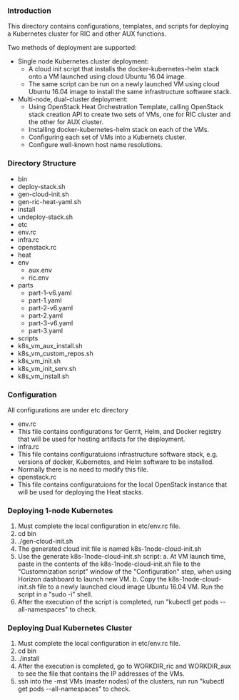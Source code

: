 ### Introduction

This directory contains configurations, templates, and scripts for deploying a Kubernetes cluster for RIC and other AUX functions.

Two methods of deployment are supported:
- Single node Kubernetes cluster deployment: 
  - A cloud init script that installs the docker-kubernetes-helm stack onto a VM launched using cloud Ubuntu 16.04 image.
  - The same script can be run on a newly launched VM using cloud Ubuntu 16.04 image to install the same infrastructure software stack.
- Multi-node, dual-cluster deployment:
  - Using OpenStack Heat Orchestration Template, calling OpenStack stack creation API to create two sets of VMs, one for RIC cluster and the other for AUX cluster.
  - Installing docker-kubernetes-helm stack on each of the VMs.
  - Configuring each set of VMs into a Kubernets cluster.
  - Configure well-known host name resolutions.
  
### Directory Structure
- bin
 - deploy-stack.sh
 - gen-cloud-init.sh
 - gen-ric-heat-yaml.sh
  - install
 - undeploy-stack.sh
- etc
 - env.rc
 - infra.rc
 - openstack.rc
- heat
 - env
   - aux.env
   - ric.env
 - parts
   - part-1-v6.yaml
   - part-1.yaml
   - part-2-v6.yaml
   - part-2.yaml
   - part-3-v6.yaml
   - part-3.yaml
  - scripts
   - k8s_vm_aux_install.sh
   - k8s_vm_custom_repos.sh
   - k8s_vm_init.sh
   - k8s_vm_init_serv.sh
   - k8s_vm_install.sh


### Configuration
All configurations are under etc directory
- env.rc
 - This file contains configurations for Gerrit, Helm, and Docker registry that will be used for hosting artifacts for the deployment.
- infra.rc
 - This file contains configuratuions infrastructure software stack, e.g. versions of docker, Kubernetes, and Helm software to be installed.
 - Normally there is no need to modify this file.
- openstack.rc 
 - This file contains configuratuions for the local OpenStack instance that will be used for deploying the Heat stacks.


### Deploying 1-node Kubernetes

1. Must complete the local configuration in etc/env.rc file.
2. cd bin
3. ./gen-cloud-init.sh
4. The generated cloud init file is named k8s-1node-cloud-init.sh
5. Use the generate k8s-1node-cloud-init.sh script:
  a. At VM launch time, paste in the contents of the k8s-1node-cloud-init.sh file to the "Customnization script" window of the "Configuration" step, when using Horizon dashboard to launch new VM.
  b. Copy the k8s-1node-cloud-init.sh file to a newly launched cloud image  Ubuntu 16.04 VM.  Run the script in a "sudo -i" shell.
6. After the execution of the script is completed, run "kubectl get pods --all-namespaces" to check.

### Deploying Dual Kubernetes Cluster
1. Must complete the local configuration in etc/env.rc file.
2. cd bin
3. ./install
4. After the execution is completed, go to WORKDIR_ric and WORKDIR_aux to see the file that contains the IP addresses of the VMs.
5. ssh into the -mst VMs (master nodes) of the clusters, run run "kubectl get pods --all-namespaces" to check.



